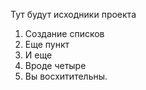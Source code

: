Тут будут исходники проекта
1. Создание списков
2. Еще пункт
3. И еще
4. Вроде четыре 
5. Вы восхитительны. 

